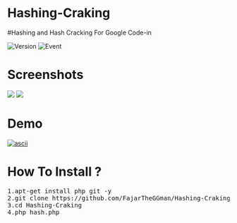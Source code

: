 # Hashing-Craking
#Hashing and Hash Cracking For Google Code-in

![Version](https://img.shields.io/badge/Version-1.0-green) ![Event](https://img.shields.io/badge/GoogleCodein-2019-Blue)


# Screenshots
![](https://github.com/FajarTheGGman/Hashing-Craking/blob/master/.img/h1.PNG)
![](https://github.com/FajarTheGGman/Hashing-Craking/blob/master/.img/h2.PNG)

# Demo
[![ascii](https://asciinema.org/a/286741.png)](https://asciinema.org/a/286741)

# How To Install ?
<pre>
1.apt-get install php git -y
2.git clone https://github.com/FajarTheGGman/Hashing-Craking
3.cd Hashing-Craking
4.php hash.php
</pre>
